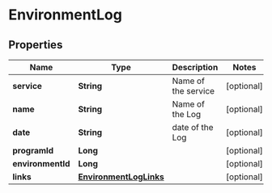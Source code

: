 

# EnvironmentLog

## Properties

Name | Type | Description | Notes
------------ | ------------- | ------------- | -------------
**service** | **String** | Name of the service |  [optional]
**name** | **String** | Name of the Log |  [optional]
**date** | **String** | date of the Log |  [optional]
**programId** | **Long** |  |  [optional]
**environmentId** | **Long** |  |  [optional]
**links** | [**EnvironmentLogLinks**](EnvironmentLogLinks.md) |  |  [optional]




